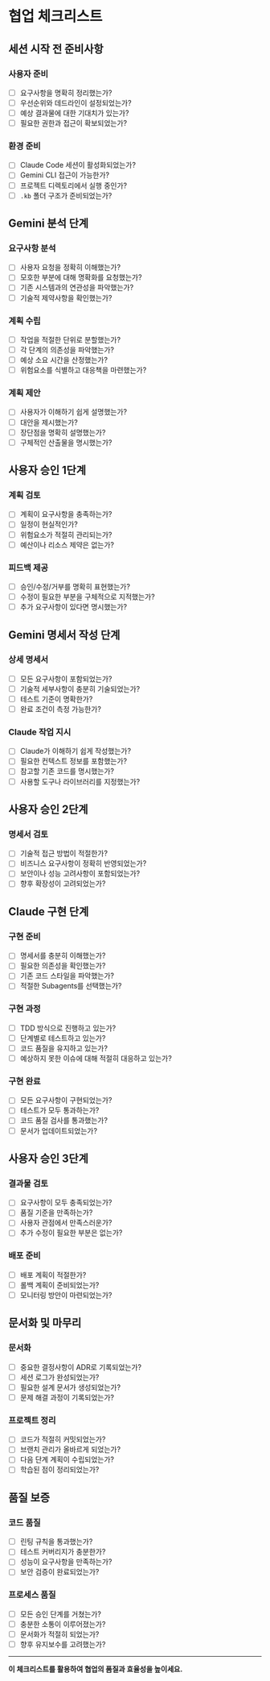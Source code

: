 # 협업 체크리스트

## 세션 시작 전 준비사항

### 사용자 준비
- [ ] 요구사항을 명확히 정리했는가?
- [ ] 우선순위와 데드라인이 설정되었는가?
- [ ] 예상 결과물에 대한 기대치가 있는가?
- [ ] 필요한 권한과 접근이 확보되었는가?

### 환경 준비  
- [ ] Claude Code 세션이 활성화되었는가?
- [ ] Gemini CLI 접근이 가능한가?
- [ ] 프로젝트 디렉토리에서 실행 중인가?
- [ ] `.kb` 폴더 구조가 준비되었는가?

## Gemini 분석 단계

### 요구사항 분석
- [ ] 사용자 요청을 정확히 이해했는가?
- [ ] 모호한 부분에 대해 명확화를 요청했는가?
- [ ] 기존 시스템과의 연관성을 파악했는가?
- [ ] 기술적 제약사항을 확인했는가?

### 계획 수립
- [ ] 작업을 적절한 단위로 분할했는가?
- [ ] 각 단계의 의존성을 파악했는가?
- [ ] 예상 소요 시간을 산정했는가?
- [ ] 위험요소를 식별하고 대응책을 마련했는가?

### 계획 제안
- [ ] 사용자가 이해하기 쉽게 설명했는가?
- [ ] 대안을 제시했는가?
- [ ] 장단점을 명확히 설명했는가?
- [ ] 구체적인 산출물을 명시했는가?

## 사용자 승인 1단계

### 계획 검토
- [ ] 계획이 요구사항을 충족하는가?
- [ ] 일정이 현실적인가?
- [ ] 위험요소가 적절히 관리되는가?
- [ ] 예산이나 리소스 제약은 없는가?

### 피드백 제공
- [ ] 승인/수정/거부를 명확히 표현했는가?
- [ ] 수정이 필요한 부분을 구체적으로 지적했는가?
- [ ] 추가 요구사항이 있다면 명시했는가?

## Gemini 명세서 작성 단계

### 상세 명세서
- [ ] 모든 요구사항이 포함되었는가?
- [ ] 기술적 세부사항이 충분히 기술되었는가?
- [ ] 테스트 기준이 명확한가?
- [ ] 완료 조건이 측정 가능한가?

### Claude 작업 지시
- [ ] Claude가 이해하기 쉽게 작성했는가?
- [ ] 필요한 컨텍스트 정보를 포함했는가?
- [ ] 참고할 기존 코드를 명시했는가?
- [ ] 사용할 도구나 라이브러리를 지정했는가?

## 사용자 승인 2단계

### 명세서 검토
- [ ] 기술적 접근 방법이 적절한가?
- [ ] 비즈니스 요구사항이 정확히 반영되었는가?
- [ ] 보안이나 성능 고려사항이 포함되었는가?
- [ ] 향후 확장성이 고려되었는가?

## Claude 구현 단계

### 구현 준비
- [ ] 명세서를 충분히 이해했는가?
- [ ] 필요한 의존성을 확인했는가?
- [ ] 기존 코드 스타일을 파악했는가?
- [ ] 적절한 Subagents를 선택했는가?

### 구현 과정
- [ ] TDD 방식으로 진행하고 있는가?
- [ ] 단계별로 테스트하고 있는가?
- [ ] 코드 품질을 유지하고 있는가?
- [ ] 예상하지 못한 이슈에 대해 적절히 대응하고 있는가?

### 구현 완료
- [ ] 모든 요구사항이 구현되었는가?
- [ ] 테스트가 모두 통과하는가?
- [ ] 코드 품질 검사를 통과했는가?
- [ ] 문서가 업데이트되었는가?

## 사용자 승인 3단계

### 결과물 검토
- [ ] 요구사항이 모두 충족되었는가?
- [ ] 품질 기준을 만족하는가?
- [ ] 사용자 관점에서 만족스러운가?
- [ ] 추가 수정이 필요한 부분은 없는가?

### 배포 준비
- [ ] 배포 계획이 적절한가?
- [ ] 롤백 계획이 준비되었는가?
- [ ] 모니터링 방안이 마련되었는가?

## 문서화 및 마무리

### 문서화
- [ ] 중요한 결정사항이 ADR로 기록되었는가?
- [ ] 세션 로그가 완성되었는가?
- [ ] 필요한 설계 문서가 생성되었는가?
- [ ] 문제 해결 과정이 기록되었는가?

### 프로젝트 정리
- [ ] 코드가 적절히 커밋되었는가?
- [ ] 브랜치 관리가 올바르게 되었는가?
- [ ] 다음 단계 계획이 수립되었는가?
- [ ] 학습된 점이 정리되었는가?

## 품질 보증

### 코드 품질
- [ ] 린팅 규칙을 통과했는가?
- [ ] 테스트 커버리지가 충분한가?
- [ ] 성능이 요구사항을 만족하는가?
- [ ] 보안 검증이 완료되었는가?

### 프로세스 품질
- [ ] 모든 승인 단계를 거쳤는가?
- [ ] 충분한 소통이 이루어졌는가?
- [ ] 문서화가 적절히 되었는가?
- [ ] 향후 유지보수를 고려했는가?

---

**이 체크리스트를 활용하여 협업의 품질과 효율성을 높이세요.**